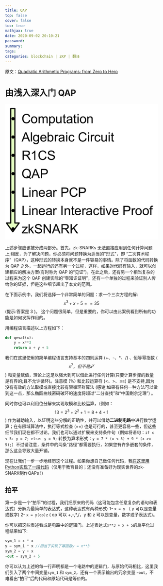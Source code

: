 ```yaml
---
title: QAP
top: false
cover: false
toc: true
mathjax: true
date: 2020-09-02 20:10:21
password:
summary:
tags:
categories: blockchain | ZKP | 翻译
---
```










原文：[Quadratic Arithmetic Programs: from Zero to Hero](https://medium.com/@VitalikButerin/quadratic-arithmetic-programs-from-zero-to-hero-f6d558cea649)

# 由浅入深入门 QAP

![ZK-Snarks 入门步骤](QAP/1_YD-ckgBfmmmRBCyVlhp8YQ.png)

上述步骤应该被分成两部分。首先，zk-SNARKs 无法直接应用到任何计算问题上;相反，为了解决问题，你必须将问题转换为适当的"形式"，即 “二次算术程序”（QAP），这种形式的转换本身就不是一件容易的事情。除了将函数的代码转换为 QAP 之外，一起运行的还有另一个过程，这样，如果对代码有输入，就可以创建相应的解决方案(有时称为 QAP 的“见证”)。在此之后，还有另一个相当复杂的过程来为这个 QAP 创建实际的“零知识证明”，还有一个单独的过程来验证别人传给你的证据，但是这些细节超出了本文的范围。

在下面示例中，我们将选择一个非常简单的问题：求一个三次方程的解: $$x^3 + x + 5 == 35$$ (提示:答案是 3 )。
这个问题很简单，但是重要的，你可以由此案例看到所有的功能是如何发挥作用的。

用编程语言描述以上方程如下：

```python
def qeval(x):
    y = x**3
    return x + y + 5
```

我们在这里使用的简单编程语言支持基本的四则运算 (+、-、*、/) 、恒等幂指数 ($$x^7，但不是x^y$$) 和变量赋值，理论上这足以强大到可以借此进行任何计算(只要计算步骤的数量是有界的;且不允许循环)。注意模 (%) 和比较运算符 (<、>、≤≥) 是不支持,因为没有有效的方法取模或直接比较有限循环群算法 (感谢;如果有任何一种方法可以做到这一点，那么椭圆曲线密码破环的速度将超过“二分查找”和“中国剩余定理”) 。

同时你也可以利用位分解来实现取模和比较运算，（例如：$$13 = 2^3 + 2^2 + 1=8+4+1$$) 作为辅助输入，以证明这些分解的正确性，并可以借助**二进制电路**中进行数学运算；在有限域算法中，执行等式检查 (==) 也是可行的，甚至更容易一些，但这些细节我们现在都不讨论。我们也可以通过扩展来支持条件句（例如将语句：`if x < 5: y = 7; else: y = 9;` 转换为算术形式：`y = 7 * (x < 5) + 9 * (x >= 5);`）不过请注意，条件中的两条“路径”都需要执行，如果您有许多嵌套的条件，那么这会导致大量开销。

现在让我们一步一步地经历这个过程。如果你想自己做任何代码，我[在这里用Python实现了一段代码](https://github.com/ethereum/research/tree/master/zksnark)（仅用于教育目的；还没有准备好为现实世界的zk-SNARK制作QAPs !）

## 拍平

第一步是一个“拍平”的过程，我们把原来的代码（这可能包含任意复杂的语句和表达式）分解为最简单的表达式，这种表达式有两种形式:
 1- `x = y` （ y 可以是变量或数字)
 2- `x = y(op)z` ( op 可以 +,-,*,/，y 和 z 可以是变量，数字或子表达式)。

你可以把这些表述看成是电路中的逻辑门。上述表达式`x**3 + x + 5`的扁平化过程结果如下:



```csharp
sym_1 = x * x
y = sym_1 * x //相当于实现了幂函数y = x**3
sym_2 = y + x
~out = sym_2 + 5
```

你可以认为上述的每一行声明都是一个电路中的逻辑门，与原始代码相比，这里我们引入了两个中间变量`sym_1` 和 `sym_2`，还有一个表示输出的冗余变量 `~out`，不难看出“拍平”后的代码和原始代码是等价的。

